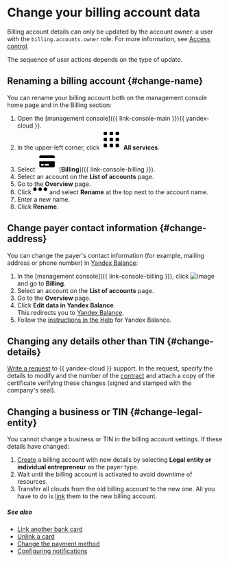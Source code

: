 # Change your billing account data

Billing account details can only be updated by the account owner: a user with the `billing.accounts.owner` role. For more information, see [Access control](../security/index.md).

The sequence of user actions depends on the type of update.

## Renaming a billing account {#change-name}

You can rename your billing account both on the management console home page and in the Billing section:
1. Open the [management console]({{ link-console-main }}){{ yandex-cloud }}.
1. In the upper-left corner, click ![image](../../_assets/main-menu.svg) **All services**.
1. Select ![image](../../_assets/billing.svg) [**Billing**]({{ link-console-billing }}).
1. Select an account on the **List of accounts** page.
1. Go to the **Overview** page.
1. Click ![image](../../_assets/horizontal-ellipsis.svg) and select **Rename** at the top next to the account name.
1. Enter a new name.
1. Click **Rename**.

## Change payer contact information {#change-address}

You can change the payer's contact information (for example, mailing address or phone number) in [Yandex Balance](https://balance.yandex.ru/):
1. In the [management console]({{ link-console-billing }}), click ![image](../../_assets/ugly-sandwich.svg) and go to **Billing**.
1. Select an account on the **List of accounts** page.
1. Go to the **Overview** page.
1. Click **Edit data in Yandex Balance**. <br/>This redirects you to [Yandex Balance](https://balance.yandex.ru/).
1. Follow the [instructions in the Help](https://yandex.ru/support/balance/operations/change-data.html) for Yandex Balance.

## Changing any details other than TIN {#change-details}

[Write a request](../qa/common.md) to {{ yandex-cloud }} support. In the request, specify the details to modify and the number of the [contract](../concepts/contract.md) and attach a copy of the certificate verifying these changes (signed and stamped with the company's seal).

## Changing a business or TIN {#change-legal-entity}

You cannot change a business or TIN in the billing account settings. If these details have changed:
1. [Create](create-new-account.md) a billing account with new details by selecting **Legal entity or individual entrepreneur** as the payer type.
1. Wait until the billing account is activated to avoid downtime of resources.
1. Transfer all clouds from the old billing account to the new one. All you have to do is [link](pin-cloud.md) them to the new billing account.

##### See also

* [Link another bank card](pin-card.md)
* [Unlink a card](unlink-card.md)
* [Change the payment method](change-payment-method.md)
* [Configuring notifications](budgets.md)

